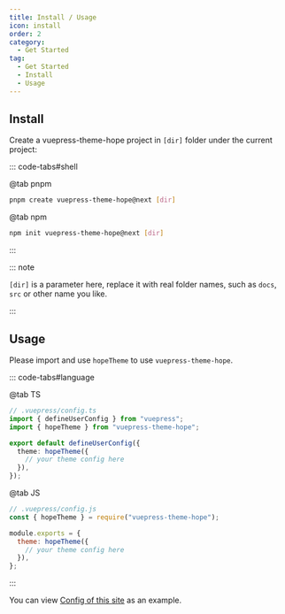 ```yaml
---
title: Install / Usage
icon: install
order: 2
category:
  - Get Started
tag:
  - Get Started
  - Install
  - Usage
---
```


## Install

Create a vuepress-theme-hope project in `[dir]` folder under the current project:

::: code-tabs#shell

@tab pnpm

```bash
pnpm create vuepress-theme-hope@next [dir]
```

@tab npm

```bash
npm init vuepress-theme-hope@next [dir]
```

:::

::: note

`[dir]` is a parameter here, replace it with real folder names, such as `docs`, `src` or other name you like.

:::

## Usage

Please import and use `hopeTheme` to use `vuepress-theme-hope`.

::: code-tabs#language

@tab TS

```ts
// .vuepress/config.ts
import { defineUserConfig } from "vuepress";
import { hopeTheme } from "vuepress-theme-hope";

export default defineUserConfig({
  theme: hopeTheme({
    // your theme config here
  }),
});
```

@tab JS

```js
// .vuepress/config.js
const { hopeTheme } = require("vuepress-theme-hope");

module.exports = {
  theme: hopeTheme({
    // your theme config here
  }),
};
```

:::

You can view [Config of this site][docs-config] as an example.

[docs-config]: https://github.com/vuepress-theme-hope/vuepress-theme-hope/blob/main/docs/theme/src/.vuepress/config.ts
